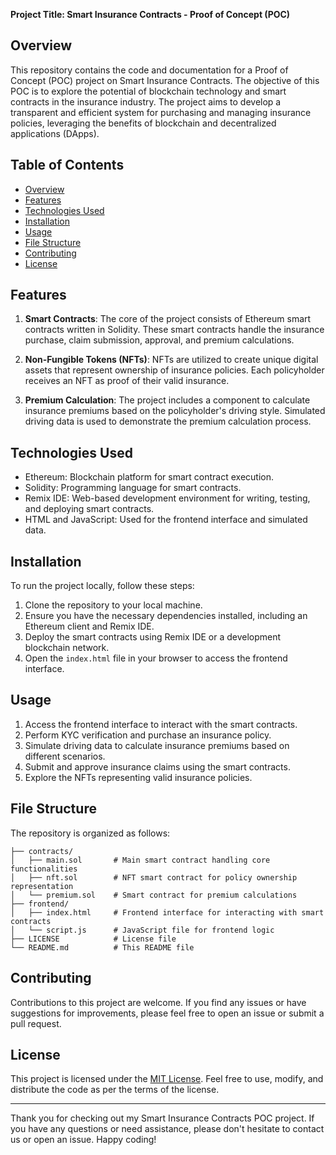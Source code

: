 **Project Title: Smart Insurance Contracts - Proof of Concept (POC)**

## Overview

This repository contains the code and documentation for a Proof of Concept (POC) project on Smart Insurance Contracts. The objective of this POC is to explore the potential of blockchain technology and smart contracts in the insurance industry. The project aims to develop a transparent and efficient system for purchasing and managing insurance policies, leveraging the benefits of blockchain and decentralized applications (DApps).

## Table of Contents

- [Overview](#overview)
- [Features](#features)
- [Technologies Used](#technologies-used)
- [Installation](#installation)
- [Usage](#usage)
- [File Structure](#file-structure)
- [Contributing](#contributing)
- [License](#license)

## Features

1. **Smart Contracts**: The core of the project consists of Ethereum smart contracts written in Solidity. These smart contracts handle the insurance purchase, claim submission, approval, and premium calculations.

2. **Non-Fungible Tokens (NFTs)**: NFTs are utilized to create unique digital assets that represent ownership of insurance policies. Each policyholder receives an NFT as proof of their valid insurance.

3. **Premium Calculation**: The project includes a component to calculate insurance premiums based on the policyholder's driving style. Simulated driving data is used to demonstrate the premium calculation process.

## Technologies Used

- Ethereum: Blockchain platform for smart contract execution.
- Solidity: Programming language for smart contracts.
- Remix IDE: Web-based development environment for writing, testing, and deploying smart contracts.
- HTML and JavaScript: Used for the frontend interface and simulated data.

## Installation

To run the project locally, follow these steps:

1. Clone the repository to your local machine.
2. Ensure you have the necessary dependencies installed, including an Ethereum client and Remix IDE.
3. Deploy the smart contracts using Remix IDE or a development blockchain network.
4. Open the `index.html` file in your browser to access the frontend interface.

## Usage

1. Access the frontend interface to interact with the smart contracts.
2. Perform KYC verification and purchase an insurance policy.
3. Simulate driving data to calculate insurance premiums based on different scenarios.
4. Submit and approve insurance claims using the smart contracts.
5. Explore the NFTs representing valid insurance policies.

## File Structure

The repository is organized as follows:

```
├── contracts/
│   ├── main.sol       # Main smart contract handling core functionalities
│   ├── nft.sol        # NFT smart contract for policy ownership representation
│   └── premium.sol    # Smart contract for premium calculations
├── frontend/
│   ├── index.html     # Frontend interface for interacting with smart contracts
│   └── script.js      # JavaScript file for frontend logic
├── LICENSE            # License file
└── README.md          # This README file
```

## Contributing

Contributions to this project are welcome. If you find any issues or have suggestions for improvements, please feel free to open an issue or submit a pull request.

## License

This project is licensed under the [MIT License](LICENSE). Feel free to use, modify, and distribute the code as per the terms of the license.

---

Thank you for checking out my Smart Insurance Contracts POC project. If you have any questions or need assistance, please don't hesitate to contact us or open an issue. Happy coding!

